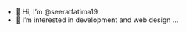 - 👋 Hi, I’m @seeratfatima19
- 👀 I’m interested in development and web design ...


<!---
seeratfatima19/seeratfatima19 is a ✨ special ✨ repository because its `README.md` (this file) appears on your GitHub profile.
You can click the Preview link to take a look at your changes.
--->
